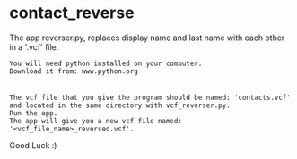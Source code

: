 # contact_reverse

The app reverser.py, replaces display name and last name with each other in a '.vcf' file.

    You will need python installed on your computer.
    Download it from: www.python.org
######
    The vcf file that you give the program should be named: 'contacts.vcf' and located in the same directory with vcf_reverser.py.
    Run the app.
    The app will give you a new vcf file named: '<vcf_file_name>_reversed.vcf'.

Good Luck :)
